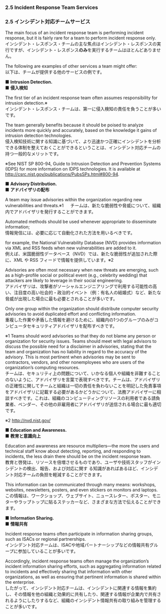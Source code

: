 ### 2.5 Incident Response Team Services
### 2.5 インシデント対応チームサービス

The main focus of an incident response team is performing incident response, but it is fairly rare for a team to perform incident response only.  
インシデント・レスポンス・チームの主な焦点はインシデント・レスポンスの実行ですが、インシデント・レスポンス**のみ**を実行するチームはほとんどありません。 

The following are examples of other services a team might offer:  
以下は、チームが提供する他のサービスの例です。 

■ **Intrusion Detection.**  
■ **侵入検知**  

The first tier of an incident response team often assumes responsibility for intrusion detection.※  
インシデント・レスポンス・チームは、第一に侵入検知の責任を負うことが多いです。  

The team generally benefits because it should be poised to analyze incidents more quickly and accurately, based on the knowledge it gains of intrusion detection technologies.   
侵入検知技術に関する知識に基づいて、より迅速かつ正確にインシデントを分析できる体制を整えておくことができるということは、インシデント対応チームの持つ一般的なメリットです。

※See NIST SP 800-94, Guide to Intrusion Detection and Prevention Systems (IDPS) for more information on IDPS technologies. It is available at http://csrc.nist.gov/publications/PubsSPs.html#800-94.

■ **Advisory Distribution.**  
■ **アドバイザリの配布**  

A team may issue advisories within the organization regarding new vulnerabilities and threats.※1  　
チームは、新たな脆弱性や脅威について、組織内でアドバイザリを発行することができます。  

Automated methods should be used whenever appropriate to disseminate information;  
情報発信には、必要に応じて自動化された方法を用いるべきです。  
 
for example, the National Vulnerability Database (NVD) provides information via XML and RSS feeds when new vulnerabilities are added to it.  
例えば、米国脆弱性データベース（NVD）では、新たな脆弱性が追加された際に、XML や RSS フィードで情報を提供しています。※2  
 
Advisories are often most necessary when new threats are emerging, such as a high-profile social or political event (e.g., celebrity wedding) that attackers are likely to leverage in their social engineering.  
アドバイザリは、攻撃者がソーシャルエンジニアリングで利用する可能性の高い、注目度の高い社会的・政治的イベント（例：有名人の結婚式）など、新たな脅威が出現した場合に最も必要とされることが多いです。
 
Only one group within the organization should distribute computer security advisories to avoid duplicated effort and conflicting information.   
重複した作業や矛盾した情報を避けるために、組織内の1つのグループのみがコンピュータセキュリティアドバイザリを配布すべきです。

※1 Teams should word advisories so that they do not blame any person or organization for security issues. Teams should meet with legal advisors to discuss the possible need for a disclaimer in advisories, stating that the team and organization has no liability in regard to the accuracy of the advisory. This is most pertinent when advisories may be sent to contractors, vendors, and other nonemployees who are users of the organization’s computing resources.  
チームは、セキュリティ上の問題について、いかなる個人や組織を非難することのないように、アドバイザリを言葉で表現すべきです。チームは、アドバイザリの正確性に関してチームと組織は一切の責任を負わないことを明記した免責事項をアドバイザリに記載する必要があるかどうかについて、法務アドバイザーに相談すべきです。これは、組織のコンピューティングリソースの利用者である請負業者、ベンダー、その他の非雇用者にアドバイザリが送信される場合に最も適切です。  

※2 http://nvd.nist.gov/  

■ **Education and Awareness.**  
■ **教育と意識向上**  

Education and awareness are resource multipliers—the more the users and technical staff know about detecting, reporting, and responding to incidents, the less drain there should be on the incident response team.  
教育と啓発は、リソースを倍増させるものであり、ユーザや技術スタッフがインシデントの検出、報告、および対応に関す る知識があればあるほど、インシデント対応チームの負担を軽減することができます。 
 
This information can be communicated through many means: workshops, websites, newsletters, posters, and even stickers on monitors and laptops.  
この情報は、ワークショップ、ウェブサイト、ニュースレター、ポスター、モニターやラップトップに貼るステッカーなど、さまざまな方法で伝えることができます。

■ **Information Sharing.**  
■ **情報共有**  

Incident response teams often participate in information sharing groups, such as ISACs or regional partnerships.  
インシデント対応チームは、ISACや地域パートナーシップなどの情報共有グループに参加していることが多いです。 

Accordingly, incident response teams often manage the organization’s incident information sharing efforts, such as aggregating information related to incidents and effectively sharing that information with other organizations, as well as ensuring that pertinent information is shared within the enterprise.  
したがって、インシデント対応チームは、インシデントに関連する情報を集約し、その情報を他の組織と効果的に共有したり、関連する情報が企業内で共有されるようにしたりするなど、組織のインシデント情報共有の取り組みを管理することが多いです。